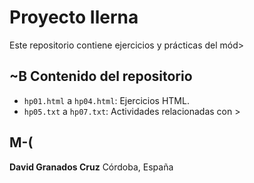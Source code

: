 # Proyecto Ilerna

Este repositorio contiene ejercicios y prácticas del mód>

##  ~B Contenido del repositorio

- `hp01.html` a `hp04.html`: Ejercicios HTML.
- `hp05.txt` a `hp07.txt`: Actividades relacionadas con >

##  M-(
**David Granados Cruz**
Córdoba, España

